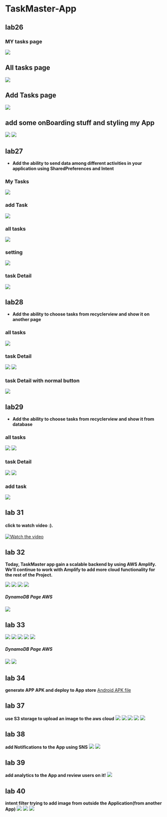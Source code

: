 # TaskMaster-App
## lab26
### MY tasks page
![](/screenshots/p3.png)
## All tasks page
![](/screenshots/p4.png)
## Add Tasks page
![](/screenshots/p5.png)

## add some onBoarding stuff and styling my App
![](/screenshots/p1.png)
![](/screenshots/p2.png)


## lab27
 - **Add the ability to send data among different activities in your application using SharedPreferences and Intent**
 
### My Tasks
![](/screenshots/mytasks.png)
### add Task
![](/screenshots/addtask.png)
### all tasks
![](/screenshots/alltasks.png)
### setting
![](/screenshots/setting.png)
### task Detail
![](/screenshots/taskDetail.png)

## lab28
- **Add the ability to choose tasks from recyclerview and show it on another page**

### all tasks
![](/screenshots/alltasks-lab28.png)

### task Detail
![](/screenshots/taskDetails-rec.png)
![](/screenshots/taskdetail-rec-2.png)

### task Detail with normal button
![](/screenshots/taskDetail.png)

## lab29
- **Add the ability to choose tasks from recyclerview and show it from database**

### all tasks
![](/screenshots/All.png)
![](/screenshots/All2.png)


### task Detail
![](/screenshots/lab29-details.png)
![](/screenshots/lab29-details2.png)

### add task
![](/screenshots/lab29-add.png)

## lab 31
#### click to watch video :).
[![Watch the video](/screenshots/setting.png)](/screenshots/lab31.mp4)

## lab 32
**Today, TaskMaster app  gain a scalable backend by using AWS Amplify. 
We’ll continue to work with Amplify to add more cloud functionality for the rest of the Project.**

![](/screenshots/l32.png)
![](/screenshots/l32-3.png)
![](/screenshots/l32-4.png)
![](/screenshots/l32-5.png)
##### DynamoDB Page AWS
![](/screenshots/l32-2.png)
## lab 33
![](/screenshots/add33.png)
![](/screenshots/all33-2.png)
![](/screenshots/all33.png)
![](/screenshots/details33.png)
![](/screenshots/MyTask33.png)

##### DynamoDB Page AWS
![](/screenshots/tasksDB.png)
![](/screenshots/teamsDB.png)

## lab 34
**generate APP APK and deploy to App store**
[Android APK file](/app/build/outputs/apk/debug/TaskMaster.apk)


## lab 37
**use S3 storage to upload an image to the aws cloud**
![](/screenshots/s3-1.png)
![](/screenshots/s3-2.png)
![](/screenshots/s3-3.png)
![](/screenshots/s3-4.png)
![](/screenshots/s3-5.png)

## lab 38
**add Notifications to the App using SNS**
![](/screenshots/not-1.png)
![](/screenshots/not-2.png)


## lab 39
**add analytics to the App and review users on it!**
![](/screenshots/ana.png)

## lab 40
**intent filter trying to add image from outside the Application(from another App)**
![](/screenshots/intent-filter%20(1).png)
![](/screenshots/intent-filter%20(2).png)
![](/screenshots/intent-filter%20(3).png)